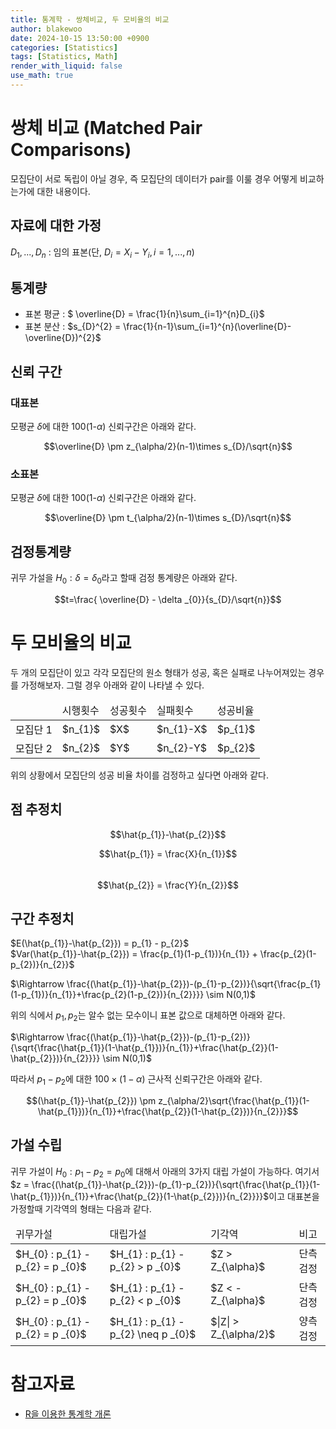 ```yaml
---
title: 통계학 - 쌍체비교, 두 모비율의 비교
author: blakewoo
date: 2024-10-15 13:50:00 +0900
categories: [Statistics]
tags: [Statistics, Math]
render_with_liquid: false
use_math: true
---
```


# 쌍체 비교 (Matched Pair Comparisons)
모집단이 서로 독립이 아닐 경우, 즉 모집단의 데이터가 pair를 이룰 경우 어떻게 비교하는가에 대한 내용이다.

## 자료에 대한 가정
$D_{1},...,D_{n}$ : 임의 표본(단, $D_{i}=X_{i}-Y_{i}, i=1,...,n$)


## 통계량
- 표본 평균 : $ \overline{D} = \frac{1}{n}\sum_{i=1}^{n}D_{i}$
- 표본 분산 : $s_{D}^{2} = \frac{1}{n-1}\sum_{i=1}^{n}(\overline{D}-\overline{D})^{2}$

## 신뢰 구간
### 대표본
모평균 $\delta$에 대한 100(1-$\alpha$) 신뢰구간은 아래와 같다.

$$\overline{D} \pm z_{\alpha/2}(n-1)\times s_{D}/\sqrt{n}$$

### 소표본
모평균 $\delta$에 대한 100(1-$\alpha$) 신뢰구간은 아래와 같다.

$$\overline{D} \pm t_{\alpha/2}(n-1)\times s_{D}/\sqrt{n}$$

## 검정통계량
귀무 가설을 $H_{0} : \delta = \delta_{0}$라고 할때 검정 통계량은 아래와 같다.

$$t=\frac{ \overline{D} - \delta _{0}}{s_{D}/\sqrt{n}}$$

# 두 모비율의 비교
두 개의 모집단이 있고 각각 모집단의 원소 형태가 성공, 혹은 실패로 나누어져있는 경우를 가정해보자.
그럴 경우 아래와 같이 나타낼 수 있다.

<table>
<thead>
<tr>
<td> </td><td>시행횟수</td><td>성공횟수</td><td>실패횟수</td><td>성공비율</td>
</tr>
</thead>
<tbody>
<tr>
<td>모집단 1</td><td>$n_{1}$</td><td>$X$</td><td>$n_{1}-X$</td><td>$p_{1}$</td>
</tr>
<tr>
<td>모집단 2</td><td>$n_{2}$</td><td>$Y$</td><td>$n_{2}-Y$</td><td>$p_{2}$</td>
</tr>
</tbody>
</table>

위의 상황에서 모집단의 성공 비율 차이를 검정하고 싶다면 아래와 같다.

## 점 추정치

$$\hat{p_{1}}-\hat{p_{2}}$$

$$\hat{p_{1}} = \frac{X}{n_{1}}$$   
$$\hat{p_{2}} = \frac{Y}{n_{2}}$$

## 구간 추정치
$E(\hat{p_{1}}-\hat{p_{2}}) = p_{1} - p_{2}$   
$Var(\hat{p_{1}}-\hat{p_{2}}) = \frac{p_{1}(1-p_{1})}{n_{1}} + \frac{p_{2}(1-p_{2})}{n_{2}}$   

$\Rightarrow \frac{(\hat{p_{1}}-\hat{p_{2}})-(p_{1}-p_{2})}{\sqrt{\frac{p_{1}(1-p_{1})}{n_{1}}+\frac{p_{2}(1-p_{2})}{n_{2}}}} \sim N(0,1)$   

위의 식에서 $p_{1},p_{2}$는 알수 없는 모수이니 표본 값으로 대체하면 아래와 같다.

$\Rightarrow \frac{(\hat{p_{1}}-\hat{p_{2}})-(p_{1}-p_{2})}{\sqrt{\frac{\hat{p_{1}}(1-\hat{p_{1}})}{n_{1}}+\frac{\hat{p_{2}}(1-\hat{p_{2}})}{n_{2}}}} \sim N(0,1)$

따라서 $p_{1}-p_{2}$에 대한 $100\times(1-\alpha)%$ 근사적 신뢰구간은 아래와 같다.

$$(\hat{p_{1}}-\hat{p_{2}}) \pm z_{\alpha/2}\sqrt{\frac{\hat{p_{1}}(1-\hat{p_{1}})}{n_{1}}+\frac{\hat{p_{2}}(1-\hat{p_{2}})}{n_{2}}}$$

## 가설 수립
귀무 가설이 $H_{0} : p_{1} - p_{2} = p_{0}$에 대해서 아래의 3가지 대립 가설이 가능하다.
여기서 $z = \frac{(\hat{p_{1}}-\hat{p_{2}})-(p_{1}-p_{2})}{\sqrt{\frac{\hat{p_{1}}(1-\hat{p_{1}})}{n_{1}}+\frac{\hat{p_{2}}(1-\hat{p_{2}})}{n_{2}}}}$이고 대표본을 가정할때 기각역의 형태는 다음과 같다.

<table>
<thead>
<tr>
<td>귀무가설</td><td>대립가설</td><td>기각역</td><td>비고</td>
</tr>
</thead>
<tbody>
<tr>
<td>$H_{0} : p_{1} - p_{2} = p _{0}$</td><td>$H_{1} : p_{1} - p_{2} > p _{0}$</td><td>$Z > Z_{\alpha}$</td><td>단측검정</td>
</tr>
<tr>
<td>$H_{0} : p_{1} - p_{2} = p _{0}$</td><td>$H_{1} : p_{1} - p_{2} < p _{0}$</td><td>$Z < -Z_{\alpha}$</td><td>단측검정</td>
</tr>
<tr>
<td>$H_{0} : p_{1} - p_{2} = p _{0}$</td><td>$H_{1} : p_{1} - p_{2} \neq p _{0}$</td><td>$|Z| > Z_{\alpha/2}$</td><td>양측검정</td>
</tr>
</tbody>
</table>


# 참고자료
- [R을 이용한 통계학 개론](https://www.kmooc.kr/view/course/detail/5086?tm=20240914182522)
